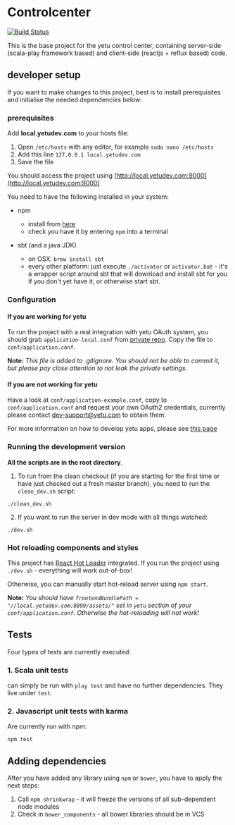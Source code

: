 # Controlcenter

[![Build Status](https://travis-ci.org/yetu/controlcenter.svg?branch=master)](https://travis-ci.org/yetu/controlcenter)

This is the base project for the yetu control center, containing server-side (scala-play framework based) and client-side (reactjs + reflux based) code.


## developer setup

If you want to make changes to this project, best is to install prerequisites and initialise the needed dependencies below:

### prerequisites

Add **local.yetudev.com** to your hosts file:

 1. Open `/etc/hosts` with any editor, for example `sudo nano /etc/hosts`
 2. Add this line `127.0.0.1 local.yetudev.com`
 3. Save the file

You should access the project using [http://local.yetudev.com:9000](http://local.yetudev.com:9000)

You need to have the following installed in your system:

* npm
	* install from [here](http://nodejs.org/)
	* check you have it by entering `npm` into a terminal

* sbt (and a java JDK)
	* on OSX: `brew install sbt`
	* every other platform: just execute `./activator` or `activator.bat` - it's a wrapper script around sbt that will download and install sbt for you if you don't yet have it, or otherwise start sbt.

### Configuration

#### If you are working for yetu
To run the project with a real integration with yetu OAuth system, you should grab `application-local.conf` from [private repo](https://bitbucket.org/yetu/controlcenter-deployment).
Copy the file to `conf/application.conf`.

**Note:** *This file is added to .gitignore.
You should not be able to commit it, but please pay close attention to not leak the private settings.*

#### If you are not working for yetu

Have a look at `conf/application-example.conf`, copy to `conf/application.conf` and request your own OAuth2 credentials, currently please contact dev-support@yetu.com to obtain them.

For more information on how to develop yetu apps, please see [this page](https://github.com/yetu/app-development-workflow/wiki/How-to-develop-Apps-for-the-yetu-platform%3F)


### Running the development version

**All the scripts are in the root directory**.

1. To run from the clean checkout (if you are starting for the first time or have just checked out a fresh master branch), you need to run the `clean_dev.sh` script:
```
./clean_dev.sh
```

2. If you want to run the server in dev mode with all things watched:

```
./dev.sh
```

### Hot reloading components and styles

This project has [React Hot Loader](https://github.com/gaearon/react-hot-loader) integrated.
If you run the project using `./dev.sh` - everything will work out-of-box!

Otherwise, you can manually start hot-reload server using `npm start`.

**Note:** *You should have `frontendBundlePath = "//local.yetudev.com:8899/assets/"` set in `yetu` section of your `conf/application.conf`.
Otherwise the hot-reloading will not work!*


## Tests

Four types of tests are currently executed:

### 1. Scala unit tests
can simply be run with `play test` and have no further dependencies. They live under `test`.

### 2. Javascript unit tests with karma
Are currently run with npm:
```
npm test
```

## Adding dependencies

After you have added any library using `npm` or `bower`, you have to apply the next steps:

1. Call `npm shrinkwrap` - it will freeze the versions of all sub-dependent node modules
2. Check in `bower_components` - all bower libraries should be in VCS

